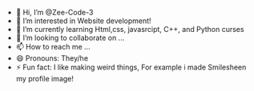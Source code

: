 - 👋 Hi, I’m @Zee-Code-3
- 👀 I’m interested in Website development!
- 🌱 I’m currently learning Html,css, javasrcipt, C++, and Python curses
- 💞️ I’m looking to collaborate on ...
- 📫 How to reach me ...
- 😄 Pronouns: They/he
- ⚡ Fun fact: I like making weird things, For example i made Smilesheen my profile image!

<!---
Zee-Code-3/Zee-Code-3 is a ✨ special ✨ repository because its `README.md` (this file) appears on your GitHub profile.
You can click the Preview link to take a look at your changes.
--->
